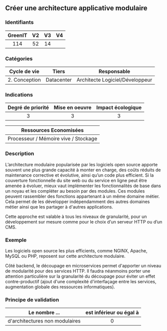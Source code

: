 ## Créer une architecture applicative modulaire

### Identifiants

| GreenIT |  V2  |  V3  |  V4  |
|:-------:|:----:|:----:|:----:|
|  114    | 52  | 14  |      |

### Catégories

| Cycle de vie |  Tiers  |  Responsable  |
|:---------:|:----:|:----:|
| 2. Conception | Datacenter | Architecte Logiciel/Développeur |

### Indications

| Degré de priorité |      Mise en oeuvre       |  Impact écologique    |
|:-------------------:|:-------------------------:|:---------------------:|
| 3 | 3 | 3 |

|Ressources Economisées                                      |
|:----------------------------------------------------------:|
|  Processeur / Mémoire vive / Stockage  |

### Description

L’architecture modulaire popularisée par les logiciels open source apporte souvent une plus grande capacité à monter en charge,
des coûts réduits de maintenance corrective et évolutive, ainsi qu’un code plus efficient.
Si la couverture fonctionnelle du site web ou du service en ligne peut être amenée à évoluer, mieux vaut implémenter les fonctionnalités de base dans un noyau et les compléter au besoin par des modules. Ces modules peuvent rassembler des fonctions appartenant à un même domaine métier. Cela permet de les développer indépendamment des autres domaines métier ainsi que les partager à d'autres applications.

Cette approche est valable à tous les niveaux de granularité, pour un développement sur mesure comme pour le choix d’un serveur HTTP ou d’un CMS.

### Exemple

Les logiciels open source les plus efficients, comme NGINX, Apache, MySQL ou PHP, reposent sur cette architecture modulaire.

Côté backend, le découpage en microservices permet d'apporter un niveau de modularité pour des services HTTP. Il faudra néanmoins porter une attention particulière sur la granularité du découpage pour éviter un effet contre-productif (ajout d'une complexité d'interfaçage entre les services, augmentation globale des ressources informatiques).

### Principe de validation

| Le nombre ...     | est inférieur ou égal à   |  
|-------------------|:-------------------------:|
| d'architectures non modulaires | 0  |
